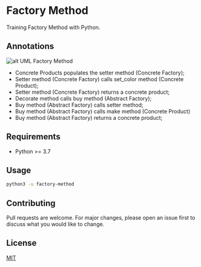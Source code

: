 # Factory Method

Training Factory Method with Python.

## Annotations

![alt UML Factory Method](https://github.com/hedibertosilva/design-patterns-python/blob/main/factory-method/content/uml.jpg?raw=true)

- Concrete Products populates the setter method (Concrete Factory);
- Setter method (Concrete Factory) calls set_color method (Concrete Product);
- Setter method (Concrete Factory) returns a concrete product;
- Decorate method calls buy method (Abstract Factory);
- Buy method (Abstract Factory) calls setter method;
- Buy method (Abstract Factory) calls make method (Concrete Product)
- Buy method (Abstract Factory) returns a concrete product;

## Requirements

- Python >= 3.7

## Usage

```sh
python3 -u factory-method
```

## Contributing
Pull requests are welcome. For major changes, please open an issue first to discuss what you would like to change.

## License
[MIT](https://choosealicense.com/licenses/mit/)